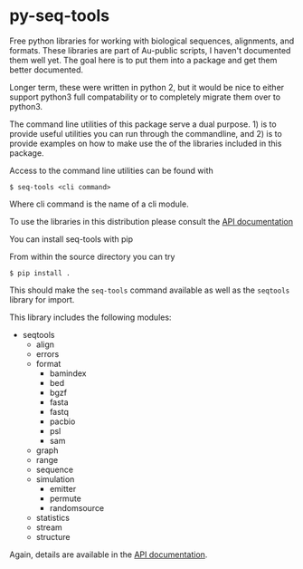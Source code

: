 # py-seq-tools
Free python libraries for working with biological sequences, alignments, and formats. These libraries are part of Au-public scripts, I haven't documented them well yet.  The goal here is to put them into a package and get them better documented.

Longer term, these were written in python 2, but it would be nice to either support python3 full compatability or to completely migrate them over to python3.

The command line utilities of this package serve a dual purpose. 1) is to provide useful utilities you can run through the commandline, and 2) is to provide examples on how to make use the of the libraries included in this package.

Access to the command line utilities can be found with

`$ seq-tools <cli command>`

Where cli command is the name of a cli module.

To use the libraries in this distribution please consult the [API documentation](https://github.com/jason-weirather/py-seq-tools/blob/master/manual.pdf)

You can install seq-tools with pip

From within the source directory you can try

`$ pip install .`

This should make the `seq-tools` command available as well as the `seqtools` library for import.

This library includes the following modules:

* seqtools
  * align
  * errors
  * format
    * bamindex
    * bed
    * bgzf
    * fasta
    * fastq
    * pacbio
    * psl
    * sam
  * graph
  * range
  * sequence
  * simulation
    * emitter
    * permute
    * randomsource
  * statistics
  * stream
  * structure

Again, details are available in the [API documentation](https://github.com/jason-weirather/py-seq-tools/blob/master/manual.pdf).

